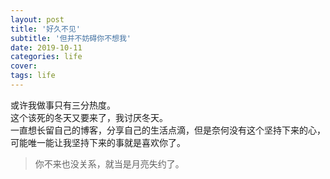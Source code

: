 ```yaml
---
layout: post
title: '好久不见'
subtitle: '但并不妨碍你不想我'
date: 2019-10-11
categories: life
cover:
tags: life
---
```



或许我做事只有三分热度。<br>
这个该死的冬天又要来了，我讨厌冬天。<br>
一直想长留自己的博客，分享自己的生活点滴，但是奈何没有这个坚持下来的心，可能唯一能让我坚持下来的事就是喜欢你了。<br>
>你不来也没关系，就当是月亮失约了。